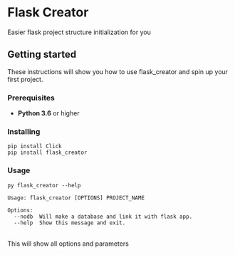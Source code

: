 # Flask Creator
Easier flask project structure initialization for you


## Getting started
These instructions will show you how to use flask_creator and spin up your first project.


### Prerequisites
* **Python 3.6** or higher

### Installing
```
pip install Click
pip install flask_creator
```

### Usage
```
py flask_creator --help

Usage: flask_creator [OPTIONS] PROJECT_NAME

Options:
  --nodb  Will make a database and link it with flask app.
  --help  Show this message and exit.

```
<br> This will show all options and parameters
